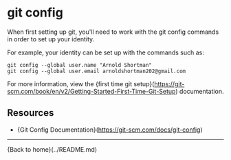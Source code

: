 # git config

When first setting up git, you'll need to work with the git config commands in order to set up your identity.

For example, your identity can be set up with the commands such as:
```
git config --global user.name "Arnold Shortman"
git config --global user.email arnoldshortman202@gmail.com
```

For more information, view the {first time git setup}(https://git-scm.com/book/en/v2/Getting-Started-First-Time-Git-Setup) documentation.

## Resources

- {Git Config Documentation}(https://git-scm.com/docs/git-config)


---

{Back to home}(../README.md)